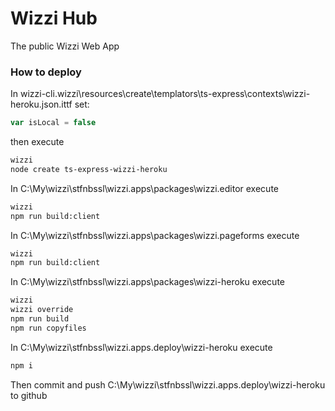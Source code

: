 # Wizzi Hub

The public Wizzi Web App


### How to deploy
In wizzi-cli\.wizzi\resources\create\templators\ts-express\contexts\wizzi-heroku.json.ittf set:

```javascript
var isLocal = false
```
then execute

```sh
wizzi
node create ts-express-wizzi-heroku
```
In C:\My\wizzi\stfnbssl\wizzi.apps\packages\wizzi.editor execute

```sh
wizzi
npm run build:client
```
In C:\My\wizzi\stfnbssl\wizzi.apps\packages\wizzi.pageforms execute

```sh
wizzi
npm run build:client
```
In C:\My\wizzi\stfnbssl\wizzi.apps\packages\wizzi-heroku execute

```sh
wizzi
wizzi override
npm run build
npm run copyfiles
```
In C:\My\wizzi\stfnbssl\wizzi.apps.deploy\wizzi-heroku execute

```sh
npm i
```
Then commit and push C:\My\wizzi\stfnbssl\wizzi.apps.deploy\wizzi-heroku to github

